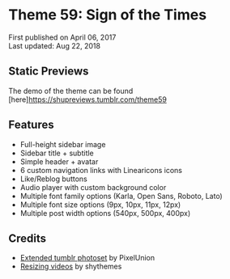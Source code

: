 # Theme 59: Sign of the Times

First published on April 06, 2017  
Last updated: Aug 22, 2018

## Static Previews

The demo of the theme can be found [here]https://shupreviews.tumblr.com/theme59

## Features

* Full-height sidebar image
* Sidebar title + subtitle
* Simple header + avatar
* 6 custom navigation links with Linearicons icons
* Like/Reblog buttons
* Audio player with custom background color
* Multiple font family options (Karla, Open Sans, Roboto, Lato)
* Multiple font size options (9px, 10px, 11px, 12px)
* Multiple post width options (540px, 500px, 400px)

## Credits

* [Extended tumblr photoset](https://github.com/PixelUnion/Extended-Tumblr-Photoset) by PixelUnion
* [Resizing videos](http://shythemes.tumblr.com/post/134536748863/tutorial-resizing-videos) by shythemes

